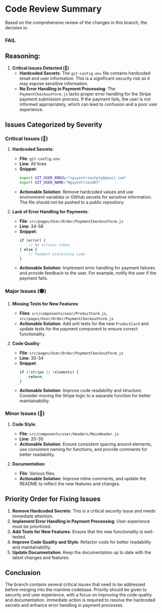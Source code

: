 # Code Review Summary

Based on the comprehensive review of the changes in this branch, the decision is:

### **FAIL**

## Reasoning:
1. **Critical Issues Detected (🔴)**
   - **Hardcoded Secrets**: The `git-config.env` file contains hardcoded email and user information. This is a significant security risk as it may expose sensitive information.
   - **No Error Handling in Payment Processing**: The `PaymentCkeckoutForm.js` lacks proper error handling for the Stripe payment submission process. If the payment fails, the user is not informed appropriately, which can lead to confusion and a poor user experience.

## Issues Categorized by Severity

### Critical Issues (🔴)
1. **Hardcoded Secrets**:
   - **File**: `git-config.env`
   - **Line**: All lines
   - **Snippet**:
     ```bash
     export GIT_USER_EMAIL="nguyentrieutptp@gmail.com"
     export GIT_USER_NAME="NguyenTrieu903"
     ```
   - **Actionable Solution**: Remove hardcoded values and use environment variables or GitHub secrets for sensitive information. The file should not be pushed to a public repository.
   
2. **Lack of Error Handling for Payments**:
   - **File**: `src/pages/User/Order/PaymentCkeckoutForm.js`
   - **Line**: 34-58
   - **Snippet**:
     ```javascript
     if (error) {
         // No actions taken
     } else {
         // Payment processing code
     }
     ```
   - **Actionable Solution**: Implement error handling for payment failures and provide feedback to the user. For example, notify the user if the payment fails.

### Major Issues (🟡)
1. **Missing Tests for New Features**:
   - **Files**: `src/components/user/ProductCard.js`, `src/pages/User/Order/PaymentCkeckoutForm.js`
   - **Actionable Solution**: Add unit tests for the new `ProductCard` and update tests for the payment component to ensure correct functionality.

2. **Code Quality**: 
   - **File**: `src/pages/User/Order/PaymentCkeckoutForm.js`
   - **Line**: 30-34
   - **Snippet**:
     ```javascript
     if (!stripe || !elements) {
         return;
     }
     ```
   - **Actionable Solution**: Improve code readability and structure. Consider moving the Stripe logic to a separate function for better maintainability.

### Minor Issues (🔵)
1. **Code Style**:
   - **File**: `src/components/user/Headers/MainHeader.js`
   - **Line**: 20-30
   - **Actionable Solution**: Ensure consistent spacing around elements, use consistent naming for functions, and provide comments for better readability.
  
2. **Documentation**:
   - **File**: Various files.
   - **Actionable Solution**: Improve inline comments, and update the README to reflect the new features and changes.

## Priority Order for Fixing Issues
1. **Remove Hardcoded Secrets**: This is a critical security issue and needs immediate attention.
2. **Implement Error Handling in Payment Processing**: User experience must be prioritized.
3. **Add Tests for New Features**: Ensure that the new functionality is well-tested.
4. **Improve Code Quality and Style**: Refactor code for better readability and maintainability.
5. **Update Documentation**: Keep the documentation up to date with the latest changes and features.

## Conclusion
The branch contains several critical issues that need to be addressed before merging into the mainline codebase. Priority should be given to security and user experience, with a focus on improving the code quality and documentation. Immediate action is required to resolve the hardcoded secrets and enhance error handling in payment processes.